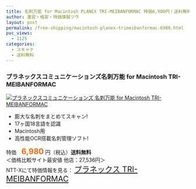 ```yaml
---
title: 名刺万能 for Macintosh PLANEX TRI-MEIBANFORMAC 特価6,980円！送料無料！
author: 激安・格安・特価情報ツウ
layout: post
permalink: /free-shipping/macintosh-planex-trimeibanformac-6980.html
pvc_views:
  - 1125
categories:
  - スキャナ
  - 送料無料
---
```

### プラネックスコミュニケーションズ名刺万能 for Macintosh TRI-MEIBANFORMAC

<div class="img-bg2 img_L">
  <a href="http://px.a8.net/svt/ejp?a8mat=ZYP6S+8IMA3E+S1Q+BWGDT&a8ejpredirect=http://nttxstore.jp/_II_QZZ0004839" target="_blank" title="プラネックスコミュニケーションズ 名刺万能 for Macintosh TRI-MEIBANFORMAC"><img src="http://i0.wp.com/image.nttxstore.jp/l2_images/Q/QZ/QZZ0004839.jpg?resize=120%2C120" border="0" alt="プラネックスコミュニケーションズ 名刺万能 for Macintosh TRI-MEIBANFORMAC" style="border: 0pt none;" data-recalc-dims="1" /></a>
</div>

<!--more-->

  * 膨大な名刺をまとめてスキャン!
  * 17ヶ国18言語を認識
  * Macintosh用
  * 高性能OCR搭載名刺管理ソフト!

特価　<span style="color: #ff6600; font-size: 150%;"><strong>6,980</strong></span> 円（税込）**送料無料**  
＜価格比較サイト最安値 他店：27,536円＞  
NTT-Xにて特価情報を見る： <span style="font-size: 150%;"><a href="http://px.a8.net/svt/ejp?a8mat=ZYP6S+8IMA3E+S1Q+BWGDT&a8ejpredirect=http://nttxstore.jp/_II_QZZ0004839" target="_blank">プラネックス TRI-MEIBANFORMAC</a></span>